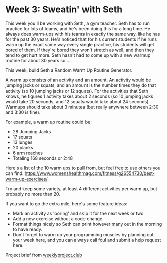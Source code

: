 # Week 3: Sweatin' with Seth

This week you'll be working with Seth, a gym teacher. Seth has to run practice for lots of teams,
and he's been doing this for a long time. He always does warm-ups with his teams in exactly the same
way, like he has for the past 30 years. He's noticed that for his current students if he runs warm
up the exact same way every single practice, his students will get bored of them. If they're bored
they won't stretch as well, and then they tend to get hurt more. Seth hasn't had to come up with a
new warmup routine for about 30 years so.....

This week, build Seth a Random Warm Up Routine Generator.

A warm up consists of an activity and an amount. An activity would be jumping jacks or squats, and
an amount is the number times they do that activity (so 10 jumping jacks or 12 squats). For the
activities that Seth knows, he figures 1 activity takes about 2 seconds (so 10 jumping jacks would
take 20 seconds, and 12 squats would take about 24 seconds). Warmups should take about 3 minutes
(but really anywhere between 2:30 and 3:30 is fine).

For example, a warm up routine could be:

- 28 Jumping Jacks
- 17 squats
- 13 lunges
- 20 planks
- 6 arm reaches
- Totaling 168 seconds or 2:48

Here's a list of the 10 warm ups to pull from, but feel free to use others you can find:
https://www.womenshealthmag.com/fitness/g26554730/best-warm-up-exercises/.

Try and keep some variety, at least 4 different activities per warm up, but probably no more
than 20.

If you want to go the extra mile, here's some feature ideas:

- Mark an activity as 'boring' and skip it for the next week or two
- Add a new exercise without a code change.
- Format things nicely so Seth can print however many out in the morning to have ready.
- Don't forget to warm up your programming muscles by planning out your week here, and you can
  always call foul and submit a help request here.

Project brief from [weeklyproject.club](https://weeklyproject.club/)
